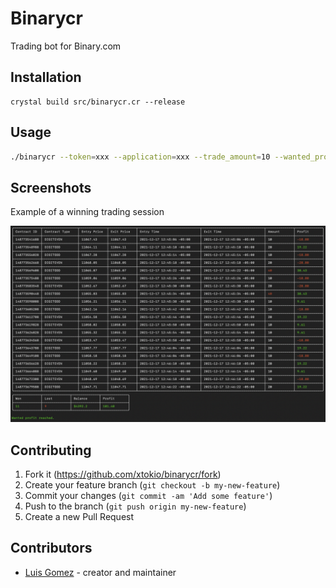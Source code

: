 # Binarycr

Trading bot for Binary.com

## Installation

```crystal
crystal build src/binarycr.cr --release
```

## Usage

```bash
./binarycr --token=xxx --application=xxx --trade_amount=10 --wanted_profit=100 --stop_loss=256
```

## Screenshots

Example of a winning trading session

![binary 01](screenshots/screen_shot_00.png)

## Contributing

1. Fork it (<https://github.com/xtokio/binarycr/fork>)
2. Create your feature branch (`git checkout -b my-new-feature`)
3. Commit your changes (`git commit -am 'Add some feature'`)
4. Push to the branch (`git push origin my-new-feature`)
5. Create a new Pull Request

## Contributors

- [Luis Gomez](https://github.com/xtokio) - creator and maintainer
